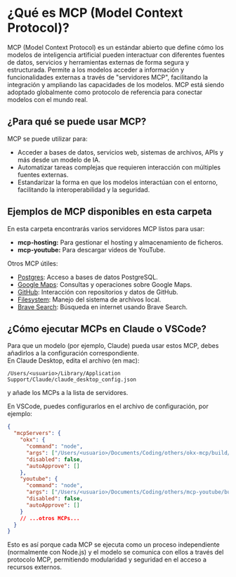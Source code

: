 # ¿Qué es MCP (Model Context Protocol)?

MCP (Model Context Protocol) es un estándar abierto que define cómo los modelos de inteligencia artificial pueden interactuar con diferentes fuentes de datos, servicios y herramientas externas de forma segura y estructurada. Permite a los modelos acceder a información y funcionalidades externas a través de "servidores MCP", facilitando la integración y ampliando las capacidades de los modelos. MCP está siendo adoptado globalmente como protocolo de referencia para conectar modelos con el mundo real.

## ¿Para qué se puede usar MCP?

MCP se puede utilizar para:
- Acceder a bases de datos, servicios web, sistemas de archivos, APIs y más desde un modelo de IA.
- Automatizar tareas complejas que requieren interacción con múltiples fuentes externas.
- Estandarizar la forma en que los modelos interactúan con el entorno, facilitando la interoperabilidad y la seguridad.

## Ejemplos de MCP disponibles en esta carpeta

En esta carpeta encontrarás varios servidores MCP listos para usar:
- **mcp-hosting:** Para gestionar el hosting y almacenamiento de ficheros.
- **mcp-youtube:** Para descargar vídeos de YouTube.

Otros MCP útiles:
- [Postgres](https://github.com/modelcontextprotocol/servers/tree/main/src/postgres): Acceso a bases de datos PostgreSQL.
- [Google Maps](https://github.com/modelcontextprotocol/servers/tree/main/src/google-maps): Consultas y operaciones sobre Google Maps.
- [GitHub](https://github.com/modelcontextprotocol/servers/tree/main/src/github): Interacción con repositorios y datos de GitHub.
- [Filesystem](https://github.com/modelcontextprotocol/servers/tree/main/src/filesystem): Manejo del sistema de archivos local.
- [Brave Search](https://github.com/modelcontextprotocol/servers/tree/main/src/brave-search): Búsqueda en internet usando Brave Search.

## ¿Cómo ejecutar MCPs en Claude o VSCode?

Para que un modelo (por ejemplo, Claude) pueda usar estos MCP, debes añadirlos a la configuración correspondiente.  
En Claude Desktop, edita el archivo (en mac):

```
/Users/<usuario>/Library/Application Support/Claude/claude_desktop_config.json
```

y añade los MCPs a la lista de servidores.

En VSCode, puedes configurarlos en el archivo de configuración, por ejemplo:

```json
{
  "mcpServers": {
    "okx": {
      "command": "node",
      "args": ["/Users/<usuario>/Documents/Coding/others/okx-mcp/build/index.js"],
      "disabled": false,
      "autoApprove": []
    },
    "youtube": {
      "command": "node",
      "args": ["/Users/<usuario>/Documents/Coding/others/mcp-youtube/build/index.js"],
      "disabled": false,
      "autoApprove": []
    }
    // ...otros MCPs...
  }
}
```

Esto es así porque cada MCP se ejecuta como un proceso independiente (normalmente con Node.js) y el modelo se comunica con ellos a través del protocolo MCP, permitiendo modularidad y seguridad en el acceso a recursos externos.

